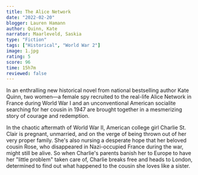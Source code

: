 ```yaml
---
title: The Alice Network
date: "2022-02-20"
blogger: Lauren Hamann
author: Quinn, Kate
narrator: Maarleveld, Saskia
type: "Fiction"
tags: ["Historical", "World War 2"]
image: 1.jpg
rating: 5
score: 96
time: 15h7m
reviewed: false
---
```


In an enthralling new historical novel from national bestselling author Kate Quinn, two women—a female spy recruited to the real-life Alice Network in France during World War I and an unconventional American socialite searching for her cousin in 1947 are brought together in a mesmerizing story of courage and redemption.

In the chaotic aftermath of World War II, American college girl Charlie St. Clair is pregnant, unmarried, and on the verge of being thrown out of her very proper family. She's also nursing a desperate hope that her beloved cousin Rose, who disappeared in Nazi-occupied France during the war, might still be alive. So when Charlie's parents banish her to Europe to have her "little problem" taken care of, Charlie breaks free and heads to London, determined to find out what happened to the cousin she loves like a sister.
